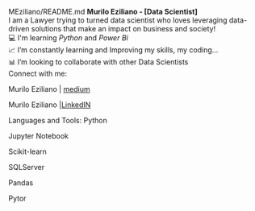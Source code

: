 MEziliano/README.md
**Murilo Eziliano - [Data Scientist] </br>**
I am a Lawyer trying to turned data scientist who loves leveraging data-driven solutions that make an impact on business and society! </br>
💻 I'm learning *Python* and *Power Bi* </br>
📈 I’m constantly learning and Improving my skills, my coding... </br>
📊 I’m looking to collaborate with other Data Scientists</br>
Connect with me:


Murilo Eziliano | [medium](https://medium.com/@murilosez06)

Murilo Eziliano |[LinkedIN](https://www.linkedin.com/in/murilo-eziliano/)


Languages and Tools:
Python

Jupyter Notebook

Scikit-learn


SQLServer

Pandas

Pytor



